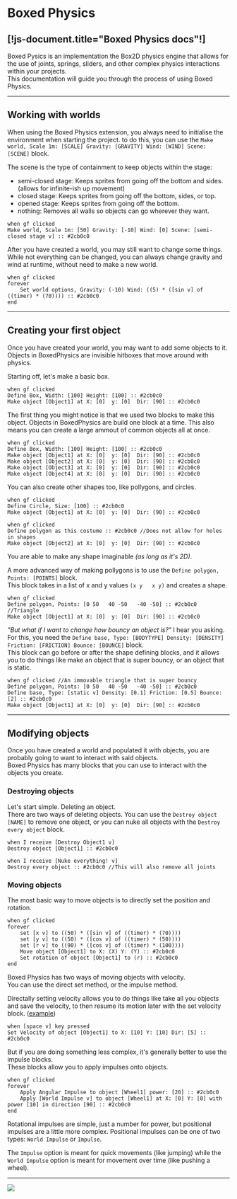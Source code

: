 # Boxed Physics
[!js-document.title="Boxed Physics docs"!]
---

Boxed Pysics is an implementation the Box2D physics engine that allows for the use of joints, springs, sliders, and other complex physics interactions within your projects. <br>
This documentation will guide you through the process of using Boxed Physics.

<!-- > This documentation has recently been redone, and I may have over looked something.
> Please report any issues [here](/reportissue).  -->

---

## Working with worlds
When using the Boxed Physics extension, you always need to initialise the environment when starting the project. to do this, you can use the `Make world, Scale 1m: [SCALE] Gravity: [GRAVITY] Wind: [WIND] Scene: [SCENE]` block.

The scene is the type of containment to keep objects within the stage:
- semi-closed stage: Keeps sprites from going off the bottom and sides. <light>(allows for infinite-ish up movement)</light>
- closed stage: Keeps sprites from going off the bottom, sides, or top.
- opened stage: Keeps sprites from going off the bottom.
- nothing: Removes all walls so objects can go wherever they want.

```scratch3
when gf clicked
Make world, Scale 1m: [50] Gravity: [-10] Wind: [0] Scene: [semi-closed stage v] :: #2cb0c0
```

After you have created a world, you may still want to change some things.
While not everything can be changed, you can always change gravity and wind at runtime, without need to make a new world.


```scratch3
when gf clicked
forever
    Set world options, Gravity: (-10) Wind: ((5) * ([sin v] of ((timer) * (70)))) :: #2cb0c0
end
```

---

## Creating your first object
Once you have created your world, you may want to add some objects to it.
Objects in BoxedPhysics are invisible hitboxes that move around with physics.

Starting off, let's make a basic box.

<!-- Replaced "e" with "е" to prevent the define blocks from becoming function define blocks. -->
```scratch3
when gf clicked
Dеfine Box, Width: [100] Height: [100] :: #2cb0c0
Make object [Object1] at X: [0]  y: [0]  Dir: [90] :: #2cb0c0
```

The first thing you might notice is that we used two blocks to make this object.
Objects in BoxedPhysics are build one block at a time. This also means you can create a large ammout of common objects all at once.

```scratch3
when gf clicked
Dеfine Box, Width: [100] Height: [100] :: #2cb0c0
Make object [Object1] at X: [0]  y: [0]  Dir: [90] :: #2cb0c0
Make object [Object2] at X: [0]  y: [0]  Dir: [90] :: #2cb0c0
Make object [Object3] at X: [0]  y: [0]  Dir: [90] :: #2cb0c0
Make object [Object4] at X: [0]  y: [0]  Dir: [90] :: #2cb0c0
```

You can also create other shapes too, like pollygons, and circles.

```scratch3
when gf clicked
Dеfine Circle, Size: [100] :: #2cb0c0
Make object [Object1] at X: [0]  y: [0]  Dir: [90] :: #2cb0c0

when gf clicked
Dеfine polygon as this costume :: #2cb0c0 //Does not allow for holes in shapes
Make object [Object2] at X: [0]  y: [0]  Dir: [90] :: #2cb0c0
```

You are able to make any shape imaginable _(as long as it's 2D)_.

A more advanced way of making pollygons is to use the `Define polygon, Points: [POINTS]` block. <br>
This block takes in a list of x and y values `(x y   x y)` and creates a shape.

```scratch3
when gf clicked
Dеfine polygon, Points: [0 50   40 -50   -40 -50] :: #2cb0c0 //Triangle
Make object [Object1] at X: [0]  y: [0]  Dir: [90] :: #2cb0c0
```

*"But what if I want to change how bouncy an object is?"* I hear you asking.
For this, you need the `Define base, Type: [BODYTYPE] Density: [DENSITY] Friction: [FRICTION] Bounce: [BOUNCE]` block. <br>
This block can go before or after the shape defining blocks, and it allows you to do things like make an object that is super bouncy, or an object that is static.

```scratch3
when gf clicked //An immovable triangle that is super bouncy
Dеfine polygon, Points: [0 50   40 -50   -40 -50] :: #2cb0c0
Dеfine base, Type: [static v] Density: [0.1] Friction: [0.5] Bounce: [2] :: #2cb0c0
Make object [Object1] at X: [0]  y: [0]  Dir: [90] :: #2cb0c0
```

---

## Modifying objects
Once you have created a world and populated it with objects, you are probably going to want to interact with said objects. <br>
Boxed Physics has many blocks that you can use to interact with the objects you create.

### Destroying objects
Let's start simple. Deleting an object. <br>
There are two ways of deleting objects. You can use the `Destroy object [NAME]` to remove one object, or you can nuke all objects with the `Destroy every object` block.

```scratch3
when I receive [Destroy Object1 v]
Destroy object [Object1] :: #2cb0c0

when I receive [Nuke everything! v]
Destroy every object :: #2cb0c0 //This will also remove all joints
```

### Moving objects
The most basic way to move objects is to directly set the position and rotation.

```scratch3
when gf clicked
forever
    set [x v] to ((50) * ([sin v] of ((timer) * (70))))
    set [y v] to ((50) * ([cos v] of ((timer) * (50))))
    set [r v] to ((90) * ([cos v] of ((timer) * (100))))
    Move object [Object1] to X: (X) Y: (Y) :: #2cb0c0
    Set rotation of object [Object1] to (r) :: #2cb0c0
end
```

Boxed Physics has two ways of moving objects with velocity. <br>
You can use the direct set method, or the impulse method.

Directally setting velocity allows you to do things like take all you objects and save the velocity,
to then resume its motion later with the set velocity block. ([example](examples))

```scratch3
when [space v] key pressed
Set Velocity of object [Object1] to X: [10] Y: [10] Dir: [5] :: #2cb0c0
```

But if you are doing something less complex, it's generally better to use the impulse blocks. <br>
These blocks allow you to apply impulses onto objects.

```scratch3
when gf clicked
forever
    Apply Angular Impulse to object [Wheel1] power: [20] :: #2cb0c0
    Apply [World Impulse v] to object [Wheel1] at X: [0] Y: [0] with power [10] in direction [90] :: #2cb0c0
end
```

Rotational impulses are simple, just a number for power, but positional impulses are a little more complex.
Positional impulses can be one of two types: `World Impulse` or `Impulse`.

The `Impulse` option is meant for quick movements (like jumping)
while the `World Impulse` option is meant for movement over time (like pushing a wheel).

---

![](https://miro.medium.com/v2/resize:fit:1400/1*jawvdT075iVWC3tloEwuWA.gif)
